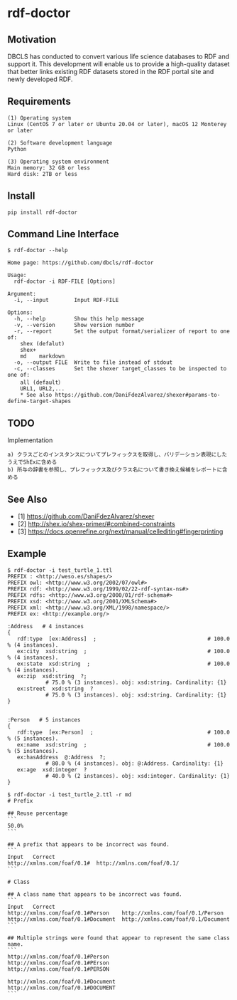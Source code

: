 # rdf-doctor

## Motivation

DBCLS has conducted to convert various life science databases to RDF and support it. This development will enable us to provide a high-quality dataset that better links existing RDF datasets stored in the RDF portal site and newly developed RDF.

## Requirements
```
(1) Operating system
Linux (CentOS 7 or later or Ubuntu 20.04 or later), macOS 12 Monterey or later

(2) Software development language
Python

(3) Operating system environment
Main memory: 32 GB or less
Hard disk: 2TB or less
```
## Install

```
pip install rdf-doctor
```


## Command Line Interface

```
$ rdf-doctor --help

Home page: https://github.com/dbcls/rdf-doctor

Usage:
  rdf-doctor -i RDF-FILE [Options]

Argument:
  -i, --input        Input RDF-FILE

Options:
  -h, --help         Show this help message
  -v, --version      Show version number
  -r, --report       Set the output format/serializer of report to one of:
    shex (defalut)
    shex+
    md    markdown
  -o, --output FILE  Write to file instead of stdout
  -c, --classes      Set the shexer target_classes to be inspected to one of:
    all (default）
    URL1, URL2,...
    * See also https://github.com/DaniFdezAlvarez/shexer#params-to-define-target-shapes
```

## TODO

Implementation

```
a) クラスごとのインスタンスについてプレフィックスを取得し、バリデーション表現にしたうえでShExに含める
b) 所与の辞書を参照し、プレフィックス及びクラス名について書き換え候補をレポートに含める
```


## See Also
- [1] https://github.com/DaniFdezAlvarez/shexer
- [2] http://shex.io/shex-primer/#combined-constraints
- [3] https://docs.openrefine.org/next/manual/cellediting#fingerprinting

## Example

```
$ rdf-doctor -i test_turtle_1.ttl
PREFIX : <http://weso.es/shapes/>
PREFIX owl: <http://www.w3.org/2002/07/owl#>
PREFIX rdf: <http://www.w3.org/1999/02/22-rdf-syntax-ns#>
PREFIX rdfs: <http://www.w3.org/2000/01/rdf-schema#>
PREFIX xsd: <http://www.w3.org/2001/XMLSchema#>
PREFIX xml: <http://www.w3.org/XML/1998/namespace/>
PREFIX ex: <http://example.org/>

:Address   # 4 instances
{
   rdf:type  [ex:Address]  ;                                   # 100.0 % (4 instances).
   ex:city  xsd:string  ;                                      # 100.0 % (4 instances).
   ex:state  xsd:string  ;                                     # 100.0 % (4 instances).
   ex:zip  xsd:string  ?;
            # 75.0 % (3 instances). obj: xsd:string. Cardinality: {1}
   ex:street  xsd:string  ?
            # 75.0 % (3 instances). obj: xsd:string. Cardinality: {1}
}


:Person   # 5 instances
{
   rdf:type  [ex:Person]  ;                                    # 100.0 % (5 instances).
   ex:name  xsd:string  ;                                      # 100.0 % (5 instances).
   ex:hasAddress  @:Address  ?;
            # 80.0 % (4 instances). obj: @:Address. Cardinality: {1}
   ex:age  xsd:integer  ?
            # 40.0 % (2 instances). obj: xsd:integer. Cardinality: {1}
}
```

`````
$ rdf-doctor -i test_turtle_2.ttl -r md
# Prefix

## Reuse percentage
```
50.0%
```

## A prefix that appears to be incorrect was found.
```
Input	Correct
http://xmlns.com/foaf/0.1#	http://xmlns.com/foaf/0.1/
```

# Class

## A class name that appears to be incorrect was found.
```
Input	Correct
http://xmlns.com/foaf/0.1#Person	http://xmlns.com/foaf/0.1/Person
http://xmlns.com/foaf/0.1#Document	http://xmlns.com/foaf/0.1/Document
```

## Multiple strings were found that appear to represent the same class name.
```
http://xmlns.com/foaf/0.1#Person
http://xmlns.com/foaf/0.1#PErson
http://xmlns.com/foaf/0.1#PERSON

http://xmlns.com/foaf/0.1#Document
http://xmlns.com/foaf/0.1#DOCUMENT
```
`````
